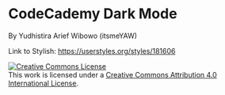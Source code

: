 <h1>CodeCademy Dark Mode</h1>
<p>By Yudhistira Arief Wibowo (itsmeYAW)</p>
<p>Link to Stylish: <a href="https://userstyles.org/styles/181606" target="_blank">https://userstyles.org/styles/181606</a></p>
<a rel="license" href="http://creativecommons.org/licenses/by/4.0/"><img alt="Creative Commons License" style="border-width:0" src="https://i.creativecommons.org/l/by/4.0/88x31.png" /></a><br />This work is licensed under a <a rel="license" href="http://creativecommons.org/licenses/by/4.0/">Creative Commons Attribution 4.0 International License</a>.

